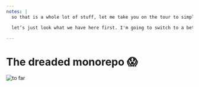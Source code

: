 ```yaml
---
notes: |
  so that is a whole lot of stuff, let me take you on the tour to simplify it a bit. the trick to understanding this screenshot is to know that the blueprint is using workspaces. you heard me right folks, the new proposed blueprint is a monorepo. now anyone that knows me knows that I’m not a fan of monorepos, but don’t worry I’ll get to that.

  let’s just look what we have here first. I'm going to switch to a better rendering of this structure to make it a bit easier to talk about. 

---
```


# The dreaded monorepo 😱

![to far](/monorepo-source-files.png)
